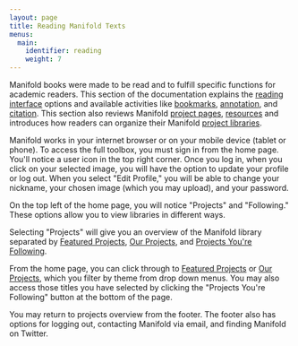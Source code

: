 ```yaml
---
layout: page
title: Reading Manifold Texts
menus: 
  main:
    identifier: reading
    weight: 7
---
```

Manifold books were made to be read and to fulfill specific functions for academic readers. This section of the documentation explains the [reading interface](reading_interface/README.md) options and available activities like [bookmarks](reading_interface/bookmarks.md), [annotation](reading_interface/annotation.md), and [citation](reading_interface/citation.md). This section also reviews Manifold [project pages](project_page.md), [resources](resources.md) and introduces how readers can organize their Manifold [project libraries](library/projects_library.md). 

Manifold works in your internet browser or on your mobile device (tablet or phone). To access the full toolbox, you must sign in from the home page. You'll notice a user icon in the top right corner. Once you log in, when you click on your selected image, you will have the option to update your profile or log out. When you select "Edit Profile," you will be able to change your nickname, your chosen image (which you may upload), and your password. 

On the top left of the home page, you will notice "Projects" and "Following." These options allow you to view libraries in different ways.

Selecting "Projects" will give you an overview of the Manifold library separated by [Featured Projects](library/projects_library.md), [Our Projects](library/projects_library.md), and [Projects You're Following](library/projects_library.md). 

From the home page, you can click through to [Featured Projects](library/projects_library.md) or [Our Projects](library/projects_library.md), which you filter by theme from drop down menus. You may also access those titles you have selected by clicking the "Projects You're Following" button at the bottom of the page.

You may return to projects overview from the footer. The footer also has options for logging out, contacting Manifold via email, and finding Manifold on Twitter.